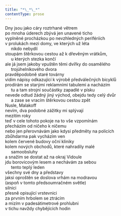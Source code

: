 ```yaml
---
title: "*\_*\_*"
contentType: prose
---
```


Dny jsou jako cáry roztrhané větrem  
po mnoha úderech zbývá jen unavené ticho  
vyplněné procházkou po nevzhledných perifériích  
v prolukách mezi domy, ve kterých už léta  
     nikdo nebydlí  
stoupám štěrkovou cestou až k dřevěným vrátkům,  
     u kterých stezka končí  
ale já jsem jakoby vpuštěn těmi dvířky do osamělého  
     trojúhelníkového dvora  
pravděpodobně staré továrny  
vidím nápisy odkazující k výrobě předválečných bicyklů  
prodírám se starými reklamními tabulemi a nacházím  
     tu a tam strojní součástky zapadlé v písku  
nevede odtud žádný jiný východ, obejdu tedy celý dvůr  
     a zase se vracím štěrkovou cestou zpět  
Nusle, Malakoff  
nevím, dva podobné zážitky mi splývají  
mezitím roky  
teď v cele tohoto pokoje na to vše vzpomínám  
přecházím od ničeho k ničemu  
nebo jen přerovnávám jako kdysi předměty na policích  
zbůhdarma pak vycházím ven  
kolem červené budovy oční kliniky  
kolem nových obchodů, které nahradily malé  
     samoobsluhy  
a snažím se dostat až na okraj Vidoule  
jdu borovicovým lesem a nechávám za sebou  
     tento teplý leden  
všechny své dny a představy  
jaksi oproštěn se doslova vrhám na modravou  
(aspoň v tomto předsoumračném světle)  
silnici  
přesně opisující vrstevnici  
za prvním hrbolem se ztrácím  
a mizím v padesátimetrové prohlubni  
v tichu navždy chybějících hodin
